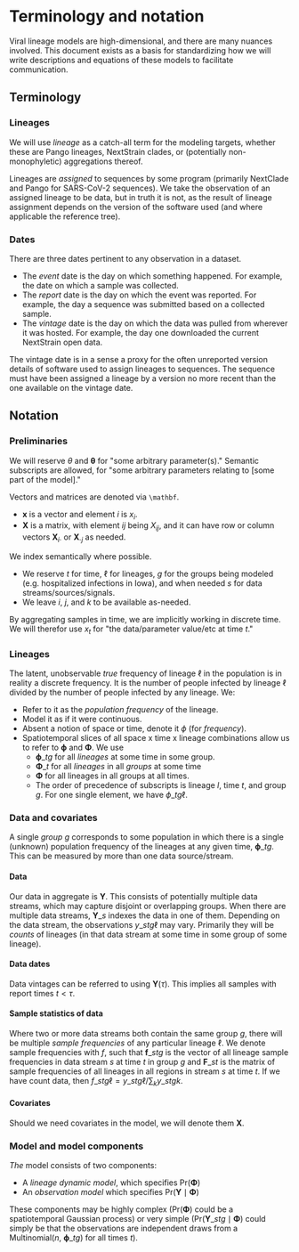# Terminology and notation

Viral lineage models are high-dimensional, and there are many nuances involved.
This document exists as a basis for standardizing how we will write descriptions and equations of these models to facilitate communication.

## Terminology

### Lineages
We will use _lineage_ as a catch-all term for the modeling targets, whether these are Pango lineages, NextStrain clades, or (potentially non-monophyletic) aggregations thereof.

Lineages are _assigned_ to sequences by some program (primarily NextClade and Pango for SARS-CoV-2 sequences).
We take the observation of an assigned lineage to be data, but in truth it is not, as the result of lineage assignment depends on the version of the software used (and where applicable the reference tree).

### Dates
There are three dates pertinent to any observation in a dataset.
- The _event_ date is the day on which something happened. For example, the date on which a sample was collected.
- The _report_ date is the day on which the event was reported. For example, the day a sequence was submitted based on a collected sample.
- The _vintage_ date is the day on which the data was pulled from wherever it was hosted. For example, the day one downloaded the current NextStrain open data.

The vintage date is in a sense a proxy for the often unreported version details of software used to assign lineages to sequences.
The sequence must have been assigned a lineage by a version no more recent than the one available on the vintage date.

## Notation

### Preliminaries

We will reserve $\theta$ and $\boldsymbol{\theta}$ for "some arbitrary parameter(s)."
Semantic subscripts are allowed, for "some arbitrary parameters relating to [some part of the model]."

Vectors and matrices are denoted via `\mathbf`.
- $\mathbf{x}$ is a vector and element $i$ is $x_i$.
- $\mathbf{X}$ is a matrix, with element $ij$ being $X_{ij}$, and it can have row or column vectors $\mathbf{X}_{i \cdot}$ or $\mathbf{X}_{\cdot j}$ as needed.

We index semantically where possible.
- We reserve $t$ for time, $\ell$ for lineages, $g$ for the groups being modeled (e.g. hospitalized infections in Iowa), and when needed $s$ for data streams/sources/signals.
- We leave $i$, $j$, and $k$ to be available as-needed.

By aggregating samples in time, we are implicitly working in discrete time.
We will therefor use $x_t$ for "the data/parameter value/etc at time $t$."

### Lineages
The latent, unobservable _true_ frequency of lineage $\ell$ in the population is in reality a discrete frequency.
It is the number of people infected by lineage $\ell$ divided by the number of people infected by any lineage.
We:
- Refer to it as the _population frequency_ of the lineage.
- Model it as if it were continuous.
- Absent a notion of space or time, denote it $\phi$ (for _frequency_).
- Spatiotemporal slices of all space x time x lineage combinations allow us to refer to $\boldsymbol{\phi}$ and $\boldsymbol{\Phi}$. We use
  - $\boldsymbol{\phi}\_{t g}$ for all _lineages_ at some time in some group.
  - $\boldsymbol{\Phi}\_t$ for all _lineages_ in all _groups_ at some time
  - $\boldsymbol{\Phi}$ for all lineages in all groups at all times.
  - The order of precedence of subscripts is lineage $l$, time $t$, and group $g$. For one single element, we have $\phi\_{t g \ell}$.

### Data and covariates

A single _group_ $g$ corresponds to some population in which there is a single (unknown) population frequency of the lineages at any given time, $\boldsymbol{\phi}\_{t g}$.
This can be measured by more than one data source/stream.

#### Data
Our data in aggregate is $\mathbf{Y}$.
This consists of potentially multiple data streams, which may capture disjoint or overlapping groups.
When there are multiple data streams, $\mathbf{Y}\_{s}$ indexes the data in one of them.
Depending on the data stream, the observations $y\_{s t g \ell}$ may vary.
Primarily they will be _counts_ of lineages (in that data stream at some time in some group of some lineage).

#### Data dates
Data vintages can be referred to using $\mathbf{Y}(\tau)$.
This implies all samples with report times $t < \tau$.

#### Sample statistics of data
Where two or more data streams both contain the same group $g$, there will be multiple _sample frequencies_ of any particular lineage $\ell$.
We denote sample frequencies with $f$, such that $\mathbf{f}\_{s t g}$ is the vector of all lineage sample frequencies in data stream $s$ at time $t$ in group $g$ and $\mathbf{F}\_{s t}$ is the matrix of sample frequencies of all lineages in all regions in stream $s$ at time $t$.
If we have count data, then $f\_{s t g \ell} = y\_{s t g \ell} / \sum_k y\_{s t g k}$.

#### Covariates
Should we need covariates in the model, we will denote them $\mathbf{X}$.

### Model and model components
_The_ model consists of two components:
- A _lineage dynamic model_, which specifies $\text{Pr}(\boldsymbol{\Phi})$
- An _observation model_ which specifies $\text{Pr}(\mathbf{Y} \mid \boldsymbol{\Phi})$

These components may be highly complex ($\text{Pr}(\boldsymbol{\Phi})$ could be a spatiotemporal Gaussian process) or very simple ($\text{Pr}(\mathbf{Y}\_{s t g} \mid \boldsymbol{\Phi})$ could simply be that the observations are independent draws from a Multinomial($n$, $\boldsymbol{\phi}\_{t g}$) for all times $t$).
